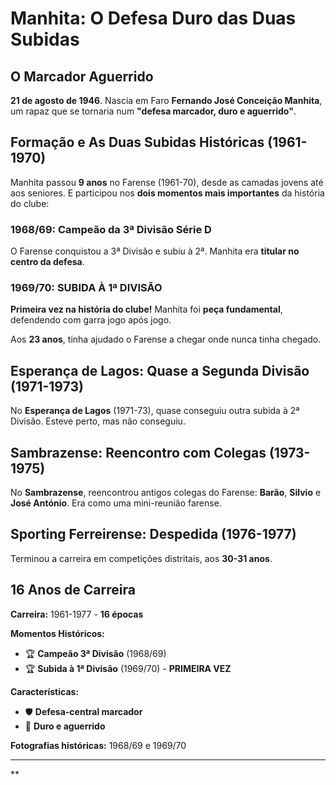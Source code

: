 # Manhita: O Defesa Duro das Duas Subidas

## O Marcador Aguerrido

**21 de agosto de 1946**. Nascia em Faro **Fernando José Conceição Manhita**, um rapaz que se tornaria num **"defesa marcador, duro e aguerrido"**.

## Formação e As Duas Subidas Históricas (1961-1970)

Manhita passou **9 anos** no Farense (1961-70), desde as camadas jovens até aos seniores. E participou nos **dois momentos mais importantes** da história do clube:

### 1968/69: Campeão da 3ª Divisão Série D
O Farense conquistou a 3ª Divisão e subiu à 2ª. Manhita era **titular no centro da defesa**.

### 1969/70: SUBIDA À 1ª DIVISÃO
**Primeira vez na história do clube!** Manhita foi **peça fundamental**, defendendo com garra jogo após jogo.

Aos **23 anos**, tinha ajudado o Farense a chegar onde nunca tinha chegado.

## Esperança de Lagos: Quase a Segunda Divisão (1971-1973)

No **Esperança de Lagos** (1971-73), quase conseguiu outra subida à 2ª Divisão. Esteve perto, mas não conseguiu.

## Sambrazense: Reencontro com Colegas (1973-1975)

No **Sambrazense**, reencontrou antigos colegas do Farense: **Barão**, **Silvio** e **José António**. Era como uma mini-reunião farense.

## Sporting Ferreirense: Despedida (1976-1977)

Terminou a carreira em competições distritais, aos **30-31 anos**.

## 16 Anos de Carreira

**Carreira:** 1961-1977 - **16 épocas**

**Momentos Históricos:**
- 🏆 **Campeão 3ª Divisão** (1968/69)
- 🏆 **Subida à 1ª Divisão** (1969/70) - **PRIMEIRA VEZ**

**Características:**
- 🛡️ **Defesa-central marcador**
- 💪 **Duro e aguerrido**

**Fotografias históricas:** 1968/69 e 1969/70

---

**